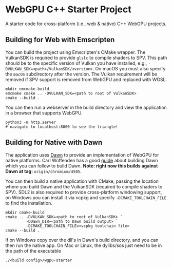 # WebGPU C++ Starter Project

A starter code for cross-platform (i.e., web & native) C++ WebGPU projects.

## Building for Web with Emscripten

You can build the project using Emscripten's CMake wrapper. The VulkanSDK is
required to provide `glslc` to compile shaders to SPV. This path should be
to the specific version of Vulkan you have installed, e.g., `-DVULKAN_SDK=<path>/VulkanSDK/<version>`.
On macOS you must also specify the `macOS` subdirectory after the version.
The Vulkan requirement will be removed if SPV support is removed from WebGPU
and replaced with WGSL.

```
mkdir emcmake-build
emcmake cmake .. -DVULKAN_SDK=<path to root of VulkanSDK>
cmake --build .
```

You can then run a webserver in the build directory and view the application in
a browser that supports WebGPU.

```
python3 -m http.server
# navigate to localhost:8000 to see the triangle!
```

## Building for Native with Dawn

The application uses [Dawn](https://dawn.googlesource.com/dawn/) to provide an
implementation of WebGPU for native platforms. Carl Woffenden has a good
[guide](https://github.com/cwoffenden/hello-webgpu/blob/master/lib/README.md)
about building Dawn which you can follow to build Dawn.
**Note: right now this builds against Dawn at tag:** `origin/chromium/4505`.

You can then build a native application with CMake, passing the location
where you build Dawn and the VulkanSDK (required to compile shaders to SPV).
SDL2 is also required to provide cross-platform windowing support, on Windows
you can install it via vcpkg and specify `-DCMAKE_TOOLCHAIN_FILE` to find the
installation.

```
mkdir cmake-build
cmake .. -DVULKAN_SDK=<path to root of VulkanSDK> `
         -DDawn_DIR=<path to Dawn build output> `
         -DCMAKE_TOOLCHAIN_FILE=<vcpkg toolchain file>
cmake --build .
```

If on Windows copy over the dll's in Dawn's build directory,
and you can then run the native app. On Mac or Linux, the dylibs/sos
just need to be in the path of the executable

```
./<build config>/wgpu-starter
```

